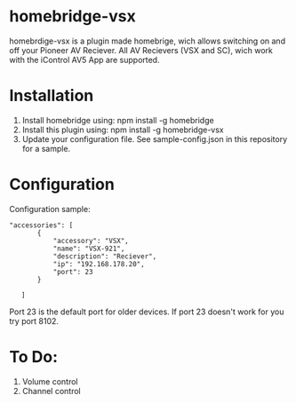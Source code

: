 # homebridge-vsx

homebrdige-vsx is a plugin made homebrige, wich allows switching on and off your Pioneer AV Reciever. All AV Recievers (VSX and SC), wich work with the iControl AV5 App are supported.

# Installation


1. Install homebridge using: npm install -g homebridge
2. Install this plugin using: npm install -g homebridge-vsx
3. Update your configuration file. See sample-config.json in this repository for a sample. 

# Configuration

Configuration sample:

 ```
"accessories": [
        {
            "accessory": "VSX",
            "name": "VSX-921",
            "description": "Reciever",
            "ip": "192.168.178.20",
            "port": 23
        }

    ]
```


Port 23 is the default port for older devices. If port 23 doesn't work for you try port 8102.

# To Do:

1. Volume control
2. Channel control
